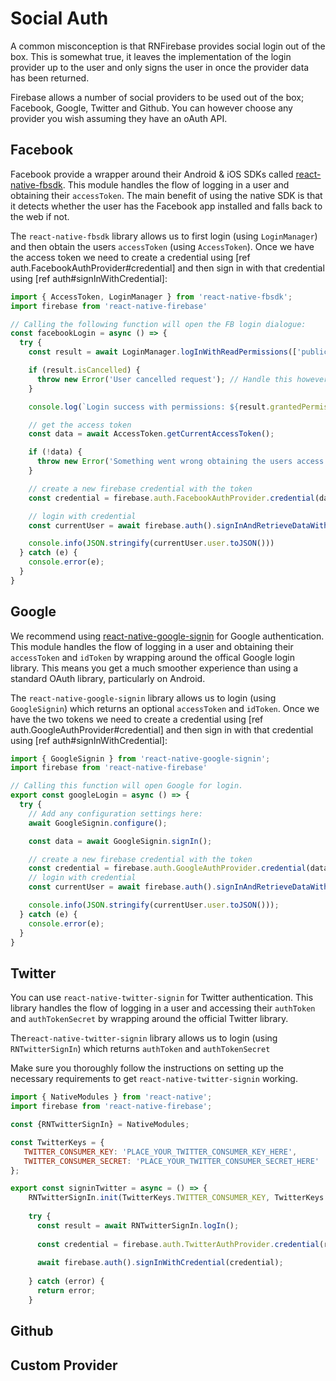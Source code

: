 # Social Auth

A common misconception is that RNFirebase provides social login out of the box. This is somewhat true, it leaves the implementation of the login provider up to the user and only signs the user in once the provider data has been returned.

Firebase allows a number of social providers to be used out of the box; Facebook, Google, Twitter and Github. You can however choose any provider you wish assuming they have an oAuth API.

## Facebook

Facebook provide a wrapper around their Android & iOS SDKs called [react-native-fbsdk](https://github.com/facebook/react-native-fbsdk). This module handles the flow of logging in a user and obtaining their `accessToken`. The main benefit of using the native SDK is that it detects whether the user has the Facebook app installed and falls back to the web if not.

The `react-native-fbsdk` library allows us to first login (using `LoginManager`) and then obtain the users `accessToken` (using `AccessToken`). Once we have the access token we need to create a credential using [ref auth.FacebookAuthProvider#credential] and then sign in with that credential using [ref auth#signInWithCredential]:

```js
import { AccessToken, LoginManager } from 'react-native-fbsdk';
import firebase from 'react-native-firebase'

// Calling the following function will open the FB login dialogue:
const facebookLogin = async () => {
  try {
    const result = await LoginManager.logInWithReadPermissions(['public_profile', 'email']);

    if (result.isCancelled) {
      throw new Error('User cancelled request'); // Handle this however fits the flow of your app
    }

    console.log(`Login success with permissions: ${result.grantedPermissions.toString()}`);

    // get the access token
    const data = await AccessToken.getCurrentAccessToken();

    if (!data) {
      throw new Error('Something went wrong obtaining the users access token'); // Handle this however fits the flow of your app
    }

    // create a new firebase credential with the token
    const credential = firebase.auth.FacebookAuthProvider.credential(data.accessToken);

    // login with credential
    const currentUser = await firebase.auth().signInAndRetrieveDataWithCredential(credential);

    console.info(JSON.stringify(currentUser.user.toJSON()))
  } catch (e) {
    console.error(e);
  }
}
```

## Google

We recommend using [react-native-google-signin](https://github.com/react-native-community/react-native-google-signin) for Google authentication.  This module handles the flow of logging in a user and obtaining their `accessToken` and `idToken` by wrapping around the offical Google login library. This means you get a much smoother experience than using a standard OAuth library, particularly on Android.

The `react-native-google-signin` library allows us to login (using `GoogleSignin`) which returns an optional `accessToken` and `idToken`. Once we have the two tokens we need to create a credential using [ref auth.GoogleAuthProvider#credential] and then sign in with that credential using [ref auth#signInWithCredential]:

```js
import { GoogleSignin } from 'react-native-google-signin';
import firebase from 'react-native-firebase'

// Calling this function will open Google for login.
export const googleLogin = async () => {
  try {
    // Add any configuration settings here:
    await GoogleSignin.configure();

    const data = await GoogleSignin.signIn();

    // create a new firebase credential with the token
    const credential = firebase.auth.GoogleAuthProvider.credential(data.idToken, data.accessToken)
    // login with credential
    const currentUser = await firebase.auth().signInAndRetrieveDataWithCredential(credential);

    console.info(JSON.stringify(currentUser.user.toJSON()));
  } catch (e) {
    console.error(e);
  }
}

```

## Twitter
You can use `react-native-twitter-signin` for Twitter authentication. This library handles the flow of logging in a user and accessing their `authToken` and `authTokenSecret` by wrapping around the official Twitter library.

The`react-native-twitter-signin` library allows us to login (using `RNTwitterSignIn`) which returns `authToken` and `authTokenSecret`

Make sure you thoroughly follow the instructions on setting up the necessary requirements to get `react-native-twitter-signin` working.


```js
import { NativeModules } from 'react-native';
import firebase from 'react-native-firebase';

const {RNTwitterSignIn} = NativeModules;

const TwitterKeys = {
   TWITTER_CONSUMER_KEY: 'PLACE_YOUR_TWITTER_CONSUMER_KEY_HERE',
   TWITTER_CONSUMER_SECRET: 'PLACE_YOUR_TWITTER_CONSUMER_SECRET_HERE'
};

export const signinTwitter = async = () => { 
    RNTwitterSignIn.init(TwitterKeys.TWITTER_CONSUMER_KEY, TwitterKeys.TWITTER_CONSUMER_SECRET);
    
    try {
      const result = await RNTwitterSignIn.logIn();
    
      const credential = firebase.auth.TwitterAuthProvider.credential(result.authToken, result.authTokenSecret);
    
      await firebase.auth().signInWithCredential(credential);
    
    } catch (error) {
      return error;
    }
```

## Github

## Custom Provider
